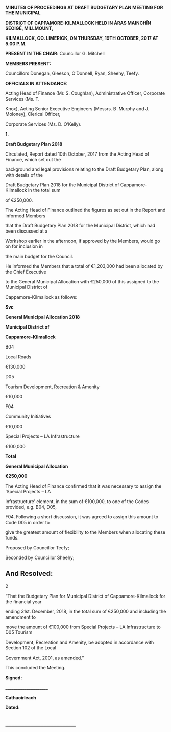 **MINUTES OF PROCEEDINGS AT DRAFT BUDGETARY PLAN MEETING FOR THE MUNICIPAL**

**DISTRICT OF CAPPAMORE-KILMALLOCK HELD IN ÁRAS MAINCHĺN SEOIGÉ, MILLMOUNT,**

**KILMALLOCK, CO. LIMERICK, ON THURSDAY, 19TH** **OCTOBER, 2017 AT 5.00 P.M.**

**PRESENT IN THE CHAIR**: Councillor G. Mitchell

**MEMBERS PRESENT:**

Councillors Donegan, Gleeson, O’Donnell, Ryan, Sheehy, Teefy.

**OFFICIALS IN ATTENDANCE:**

Acting Head of Finance (Mr. S. Coughlan), Administrative Officer, Corporate Services (Ms. T.

Knox), Acting Senior Executive Engineers (Messrs. B .Murphy and J. Moloney), Clerical Officer,

Corporate Services (Ms. D. O’Kelly).

**1.**

**Draft Budgetary Plan 2018**

Circulated, Report dated 10th October, 2017 from the Acting Head of Finance, which set out the

background and legal provisions relating to the Draft Budgetary Plan, along with details of the

Draft Budgetary Plan 2018 for the Municipal District of Cappamore-Kilmallock in the total sum

of €250,000.

The Acting Head of Finance outlined the figures as set out in the Report and informed Members

that the Draft Budgetary Plan 2018 for the Municipal District, which had been discussed at a

Workshop earlier in the afternoon, if approved by the Members, would go on for inclusion in

the main budget for the Council.

He informed the Members that a total of €1,203,000 had been allocated by the Chief Executive

to the General Municipal Allocation with €250,000 of this assigned to the Municipal District of

Cappamore-Kilmallock as follows:

**Svc**

**General Municipal Allocation 2018**

**Municipal District of**

**Cappamore-Kilmallock**

B04

Local Roads

€130,000

D05

Tourism Development, Recreation & Amenity

€10,000

F04

Community Initiatives

€10,000

Special Projects – LA Infrastructure

€100,000

**Total**

**General Municipal Allocation**

**€250,000**

The Acting Head of Finance confirmed that it was necessary to assign the ‘Special Projects – LA

Infrastructure’ element, in the sum of €100,000, to one of the Codes provided, e.g. B04, D05,

F04. Following a short discussion, it was agreed to assign this amount to Code D05 in order to

give the greatest amount of flexibility to the Members when allocating these funds.

Proposed by Councillor Teefy;

Seconded by Councillor Sheehy;

And Resolved:
---
2

“That the Budgetary Plan for Municipal District of Cappamore-Kilmallock for the financial year

ending 31st. December, 2018, in the total sum of €250,000 and including the amendment to

move the amount of €100,000 from Special Projects – LA Infrastructure to D05 Tourism

Development, Recreation and Amenity, be adopted in accordance with Section 102 of the Local

Government Act, 2001, as amended.”

This concluded the Meeting.

**Signed:**

**\_\_\_\_\_\_\_\_\_\_\_\_\_\_\_\_\_\_\_\_**

**Cathaoirleach**

**Dated:**

**\_\_\_\_\_\_\_\_\_\_\_\_\_\_\_\_\_\_\_\_\_\_**
---
